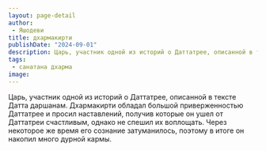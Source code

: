 ```yaml
---
layout: page-detail
author:
 - Яшодеви
title: дхармакирти
publishDate: "2024-09-01"
description: Царь, участник одной из историй о Даттатрее, описанной в тексте Датта даршанам. Дхармакирти обладал большой приверженностью Даттатрее и просил наставлений, получив которые он ушел от Даттатреи счастливым, однако не спешил их воплощать. Через некоторое же время его сознание затуманилось, поэтому в итоге он накопил много дурной кармы.
tags:
 - санатана дхарма
image: 
---
```


Царь, участник одной из историй о Даттатрее, описанной в тексте Датта даршанам. Дхармакирти обладал большой приверженностью Даттатрее и просил наставлений, получив которые он ушел от Даттатреи счастливым, однако не спешил их воплощать. Через некоторое же время его сознание затуманилось, поэтому в итоге он накопил много дурной кармы.

